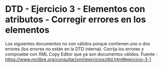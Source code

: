 # DTD - Ejercicio 3 - Elementos con atributos - Corregir errores en los elementos
Los siguientes documentos no son válidos porque contienen uno o dos errores (los errores no están en la DTD interna).
Corrija los errores y compruebe con XML Copy Editor que ya son documentos válidos.
Fuente : https://www.mclibre.org/consultar/xml/ejercicios/dtd.html#ejercicio-3-1